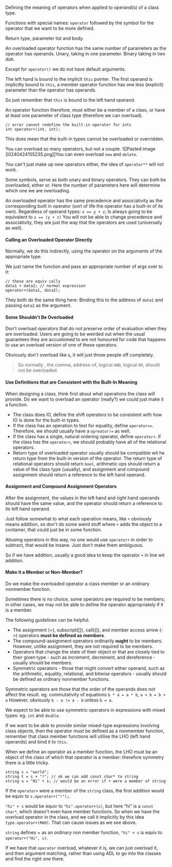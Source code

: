 Defining the meaning of operators when applied to operand(s) of a class type. 

Functions with special names: 
	`operator` followed by the symbol for the operator that we want to be more defined. 

Return type, parameter list and body. 

An overloaded operator function has the same number of parameters as the operator has operands. 
Unary, taking in one parameter. 
Binary taking in two duh. 

Except for `operator()` we do not have default arguments. 

The left hand is bound to the implicit `this` pointer. 
The first operand is implicitly bound to `this`, a member operator function has one less (explicit) parameter than the operator has operands. 

So just remember that `this` is bound to the left hand operand. 

An operator function therefore,  must either be a member of a class, or have at least one parameter of class type (therefore we can overload).

```
// error cannot redefine the built-in operator for ints
int operator+(int, int);
```
This does mean that the built-in types cannot be overloaded or overridden. 

You can overload so many operators, but not a couple. 
![[Pasted image 20240424155235.png]]You can even overload `new` and `delete`. 

You can't just make up new operators either, the idea of `operator**` will not work. 

Some symbols, serve as both unary and binary operators. 
They can both be overloaded, either or. Here the number of parameters here will determine which one we are overloading. 

An overloaded operator has the same precedence and associativity as the corresponding built in operator (sort of life the operator has a built-in of its own). 
Regardless of operand types: 
`x == y + z`;
Is always going to be equivalent to `x == (y + z)`
You will not be able to change precedence and associativity, they are just the way that the operators are used (universally as well). 

#### Calling an Overloaded Operator Directly
Normally, we do this indirectly, using the operator on the arguments of the appropriate type. 

We just name the function and pass an appropriate number of args over to it: 
```
// these are equiv calls
data1 + data2; // normal expression
operator+(data1, data2);
```

They both do the same thing here: 
Binding this to the address of `data1` and passing `data2` as the argument. 


#### Some Shouldn't Be Overloaded
Don't overload operators that do not preserve order of evaluation when they are overloaded. 
Users are going to be weirded out when the usual guarantees they are accustomed to are not honoured for code that happens to use an overload version of one of these operators. 

Obviously don't overload like `&`, it will just throw people off completely. 

> So normally , the comma, address-of, logical `AND`, logical `OR`, should not be overloaded. 

#### Use Definitions that are Consistent with the Built-In Meaning

When designing a class, think first about what operations the class will provide. 
Do we want to overload an operator (really?) we could just make it a function. 

- The class does IO, define the shift operators to be consistent with how IO is done for the built-in types. 
- If the class has an operation to test for equality, define `operator==`. Therefore, we should usually have a `opreator!=` as well. 
- If the class has a single, natural ordering operator, define `operator<`. If the class has the `operator<`, we should probably have all of the relational operators.
- Return type of overloaded operator usually should be compatible wit he return type from the built-in version of the operator. The return type of relational operators should return `bool`, arithmetic ops should return a value of the class type (usually), and assignment and compound assignment should return a reference to the left hand operand. 

#### Assignment and Compound Assignment Operators
After the assignment, the values in the left hand and right hand operands should have the same value, and the operator should return a reference to its left hand operand. 

Just follow somewhat to what each operation means, like `+` obviously means addition, so don't do some weird stuff where `+` adds the object to a container, that could just be in some function. 

Abusing operators in this way, no one would use `operator+` in order to subtract, that would be insane. 
Just don't make them ambiguous. 

So if we have addition, usually a good idea to keep the operator `+` in line wit addition. 

#### Make it a Member or Non-Member? 
Do we make the overloaded operator a class member or an ordinary nonmember function. 

Sometimes there is no choice, some operators are required to be members; in other cases, we may not be able to define the operator appropriately if it is a member. 

The following guidelines can be helpful. 

- The assignment (=), subscript([]), call(()), and member access arrow (->) operators **must be defined as members**. 
- The compound-assignment operators ordinarily **ought** to be members. However, unlike assignment, they are not required to be members. 
- Operators that change the state of their object or that are closely tied to their given type - such as increment, decrement, and dereference - usually should be members. 
- Symmetric operators - those that might convert either operand, such as the arithmetic, equality, relational, and bitwise operators - usually should be defined as ordinary nonmember functions. 

Symmetric operators are those that the order of the operands does not affect the result. eg. commutativity of equations
`b * a = a * b`, `a + b = b + a`
However, obviously `b - a != a - b` unless `b = a`. 

We expect to be able to use symmetric operators in expressions with mixed types: 
eg. `int` and `double`. 

If we want to be able to provide similar mixed-type expressions involving class objects, then the operator must be defined as a nonmember function, remember that class member functions will utilise the LHO (left hand operands) and bind it to `this`. 

When we define an operator as a member function, the LHO must be an object of the class of which that operator is a member: therefore symmetry there is a little tricky. 

```
string s = "world";
string t = s + "!"; // ok we can add const char* to string 
string u = "Hi" + s; // would be an error if + were a member of string
```

If the `operator+` were a member of the `string` class, the first addition would be equiv to `s.operator+("!");`. 

`"hi" + s` would be equiv to `"hi".operator+(s)`, but here "hi" is a `const char*`, which doesn't even have member functions. 
So when we have the overload operator in the class, and we call it implicitly by this idea `type.operator+(RHO)`. That can cause issues as we see above.

`string` defines + as an ordinary non member function, `"hi" + s` is equiv to `operator+("Hi", s)`. 

If we have that `operator` overload, whatever it is, we can just overload it, and then argument matching, rather than using ADL to go into the classes and find the right one there. 

